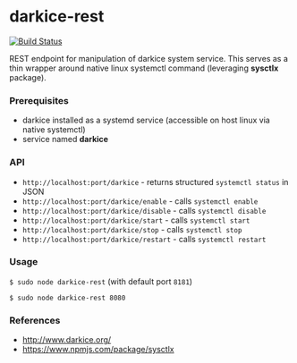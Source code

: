 # darkice-rest
[![Build Status](https://travis-ci.org/plesatejvlk/darkice-rest.svg?branch=master)](https://travis-ci.org/plesatejvlk/darkice-rest)

REST endpoint for manipulation of darkice system service. This serves as a thin wrapper
around native linux systemctl command (leveraging **sysctlx** package).

### Prerequisites
- darkice installed as a systemd service (accessible on host linux via native systemctl)
- service named **darkice**

### API
- `http://localhost:port/darkice` - returns structured `systemctl status` in JSON
- `http://localhost:port/darkice/enable` - calls `systemctl enable`
- `http://localhost:port/darkice/disable` - calls `systemctl disable`
- `http://localhost:port/darkice/start` - calls `systemctl start`
- `http://localhost:port/darkice/stop` - calls `systemctl stop`
- `http://localhost:port/darkice/restart` - calls `systemctl restart`

### Usage

`$ sudo node darkice-rest` (with default port `8181`)

`$ sudo node darkice-rest 8080`

### References
- http://www.darkice.org/
- https://www.npmjs.com/package/sysctlx